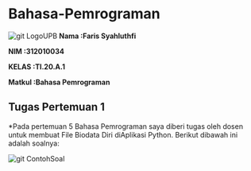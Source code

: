 # Bahasa-Pemrograman

![git LogoUPB](LogoUPB.jpeg)
**Nama  :Faris Syahluthfi** <br>

**NIM  :312010034** <br>

**KELAS :TI.20.A.1** <br>

**Matkul :Bahasa Pemrograman** <br>

## Tugas Pertemuan 1

*Pada pertemuan 5 Bahasa Pemrograman saya diberi tugas oleh dosen untuk membuat File Biodata Diri diAplikasi Python. Berikut dibawah ini adalah soalnya:<br>

![git ContohSoal](Soal1.jpeg)<br>